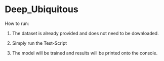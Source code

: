 # Deep_Ubiquitous

How to run:

1. The dataset is already provided and does not need to be downloaded.

2. Simply run the Test-Script

3. The model will be trained and results will be printed onto the console.
